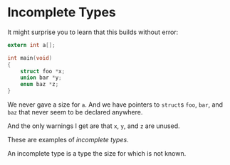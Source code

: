 <!-- Beej's guide to C

# vim: ts=4:sw=4:nosi:et:tw=72
-->

# Incomplete Types

It might surprise you to learn that this builds without error:

``` {.c .numberLines}
extern int a[];

int main(void)
{
    struct foo *x;
    union bar *y;
    enum baz *z;
}
```

We never gave a size for `a`. And we have pointers to `struct`s `foo`,
`bar`, and `baz` that never seem to be declared anywhere.

And the only warnings I get are that `x`, `y`, and `z` are unused.

These are examples of _incomplete types_.

An incomplete type is a type the size for which is not known.

